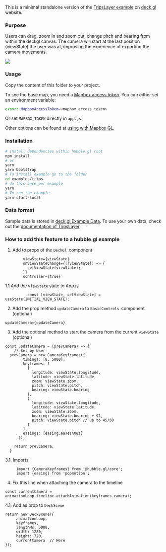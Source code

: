 This is a minimal standalone version of the [TripsLayer example](https://deck.gl/examples/trips-layer/)
on [deck.gl](http://deck.gl) website.

### Purpose

Users can drag, zoom in and zoom out, change pitch and bearing from within the deckgl canvas. The camera will start at the last position (viewState) the user was at, improving the experience of exporting the camera movements.

![](https://user-images.githubusercontent.com/26909101/92542712-25c01d00-f20f-11ea-9aee-1bc2806685dc.gif)

### Usage

Copy the content of this folder to your project. 

To see the base map, you need a [Mapbox access token](https://docs.mapbox.com/help/how-mapbox-works/access-tokens/). You can either set an environment variable:

```bash
export MapboxAccessToken=<mapbox_access_token>
```

Or set `MAPBOX_TOKEN` directly in `app.js`.

Other options can be found at [using with Mapbox GL](../../../docs/get-started/using-with-mapbox-gl.md).

### Installation

```bash
# install dependencies within hubble.gl root
npm install
# or
yarn
yarn bootstrap
# To install example go to the folder 
cd examples/trips
# do this once per example
yarn 
# To run the example
yarn start-local
```

### Data format
Sample data is stored in [deck.gl Example Data](https://github.com/visgl/deck.gl-data/tree/master/examples/trips). To use your own data, check out
the [documentation of TripsLayer](../../../docs/layers/trips-layer.md).

### How to add this feature to a hubble.gl example

1. Add to props of the `DeckGl `component


```
        viewState={viewState}
        onViewStateChange={({viewState}) => {
          setViewState(viewState);
        }}
        controller={true}
```

1.1 Add the `viewState` state to App.js

```
    	  const [viewState, setViewState] = useState(INITIAL_VIEW_STATE);
```

2. Add the prop method `updateCamera` to `BasicControls `component (optional)

```
updateCamera={updateCamera}
```

3. Add the optional method to start the camera from the current `viewState `(optional)

```
const updateCamera = (prevCamera) => {
    // Set by User
  prevCamera = new CameraKeyframes({
        timings: [0, 5000],
        keyframes: [
          {
            longitude: viewState.longitude,
            latitude: viewState.latitude,
            zoom: viewState.zoom,
            pitch: viewState.pitch,
            bearing: viewState.bearing
          },
          {
            longitude: viewState.longitude,
            latitude: viewState.latitude,
            zoom: viewState.zoom,
            bearing: viewState.bearing + 92,
            pitch: viewState.pitch // up to 45/50
          }
        ],
        easings: [easing.easeInOut]
      });
   
    return prevCamera;
  }
```
3.1. Imports

```
     import {CameraKeyframes} from '@hubble.gl/core';
     import {easing} from 'popmotion';
```

4. Fix this line when attaching the camera to the timeline

```
const currentCamera = animationLoop.timeline.attachAnimation(keyframes.camera);
```

4.1. Add as prop to `DeckScene`

```
return new DeckScene({
     animationLoop,
     keyframes,
     lengthMs: 5000,
     width: 1280,
     height: 720,
     currentCamera  // Here
});
```

